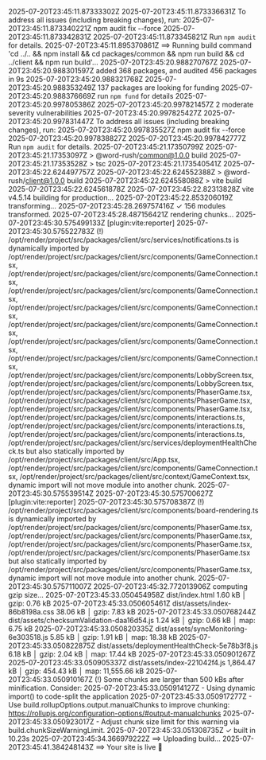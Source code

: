 2025-07-20T23:45:11.87333302Z 
2025-07-20T23:45:11.873336631Z To address all issues (including breaking changes), run:
2025-07-20T23:45:11.873340221Z   npm audit fix --force
2025-07-20T23:45:11.873342831Z 
2025-07-20T23:45:11.873345821Z Run `npm audit` for details.
2025-07-20T23:45:11.895370861Z ==> Running build command 'cd ../.. && npm install && cd packages/common && npm run build && cd ../client && npm run build'...
2025-07-20T23:45:20.988270767Z 
2025-07-20T23:45:20.988301597Z added 368 packages, and audited 456 packages in 9s
2025-07-20T23:45:20.988321768Z 
2025-07-20T23:45:20.988353249Z 137 packages are looking for funding
2025-07-20T23:45:20.988376669Z   run `npm fund` for details
2025-07-20T23:45:20.997805386Z 
2025-07-20T23:45:20.997821457Z 2 moderate severity vulnerabilities
2025-07-20T23:45:20.997825427Z 
2025-07-20T23:45:20.997831447Z To address all issues (including breaking changes), run:
2025-07-20T23:45:20.997835527Z   npm audit fix --force
2025-07-20T23:45:20.997838827Z 
2025-07-20T23:45:20.997842777Z Run `npm audit` for details.
2025-07-20T23:45:21.17350799Z 
2025-07-20T23:45:21.17353097Z > @word-rush/common@1.0.0 build
2025-07-20T23:45:21.17353528Z > tsc
2025-07-20T23:45:21.173540541Z 
2025-07-20T23:45:22.624497757Z 
2025-07-20T23:45:22.624552388Z > @word-rush/client@1.0.0 build
2025-07-20T23:45:22.624558088Z > vite build
2025-07-20T23:45:22.624561878Z 
2025-07-20T23:45:22.82313828Z vite v4.5.14 building for production...
2025-07-20T23:45:22.853206019Z transforming...
2025-07-20T23:45:28.269757416Z ✓ 156 modules transformed.
2025-07-20T23:45:28.487156421Z rendering chunks...
2025-07-20T23:45:30.575499133Z [plugin:vite:reporter] 
2025-07-20T23:45:30.575522783Z (!) /opt/render/project/src/packages/client/src/services/notifications.ts is dynamically imported by /opt/render/project/src/packages/client/src/components/GameConnection.tsx, /opt/render/project/src/packages/client/src/components/GameConnection.tsx, /opt/render/project/src/packages/client/src/components/GameConnection.tsx, /opt/render/project/src/packages/client/src/components/GameConnection.tsx, /opt/render/project/src/packages/client/src/components/GameConnection.tsx, /opt/render/project/src/packages/client/src/components/GameConnection.tsx, /opt/render/project/src/packages/client/src/components/GameConnection.tsx, /opt/render/project/src/packages/client/src/components/LobbyScreen.tsx, /opt/render/project/src/packages/client/src/components/LobbyScreen.tsx, /opt/render/project/src/packages/client/src/components/PhaserGame.tsx, /opt/render/project/src/packages/client/src/components/PhaserGame.tsx, /opt/render/project/src/packages/client/src/components/PhaserGame.tsx, /opt/render/project/src/packages/client/src/components/interactions.ts, /opt/render/project/src/packages/client/src/components/interactions.ts, /opt/render/project/src/packages/client/src/components/interactions.ts, /opt/render/project/src/packages/client/src/services/deploymentHealthCheck.ts but also statically imported by /opt/render/project/src/packages/client/src/App.tsx, /opt/render/project/src/packages/client/src/components/GameConnection.tsx, /opt/render/project/src/packages/client/src/context/GameContext.tsx, dynamic import will not move module into another chunk.
2025-07-20T23:45:30.575539514Z 
2025-07-20T23:45:30.575700627Z [plugin:vite:reporter] 
2025-07-20T23:45:30.575708387Z (!) /opt/render/project/src/packages/client/src/components/board-rendering.ts is dynamically imported by /opt/render/project/src/packages/client/src/components/PhaserGame.tsx, /opt/render/project/src/packages/client/src/components/PhaserGame.tsx, /opt/render/project/src/packages/client/src/components/PhaserGame.tsx, /opt/render/project/src/packages/client/src/components/PhaserGame.tsx but also statically imported by /opt/render/project/src/packages/client/src/components/PhaserGame.tsx, dynamic import will not move module into another chunk.
2025-07-20T23:45:30.575711007Z 
2025-07-20T23:45:32.772013906Z computing gzip size...
2025-07-20T23:45:33.050454958Z dist/index.html                                    1.60 kB │ gzip:   0.76 kB
2025-07-20T23:45:33.050605461Z dist/assets/index-86b8198a.css                    38.06 kB │ gzip:   7.83 kB
2025-07-20T23:45:33.050768244Z dist/assets/checksumValidation-daa16d54.js         1.24 kB │ gzip:   0.66 kB │ map:      6.75 kB
2025-07-20T23:45:33.050820335Z dist/assets/syncMonitoring-6e303518.js             5.85 kB │ gzip:   1.91 kB │ map:     18.38 kB
2025-07-20T23:45:33.050822875Z dist/assets/deploymentHealthCheck-5e78b3f8.js      6.18 kB │ gzip:   2.04 kB │ map:     17.44 kB
2025-07-20T23:45:33.050901267Z 
2025-07-20T23:45:33.050905337Z dist/assets/index-221042f4.js                  1,864.47 kB │ gzip: 454.43 kB │ map: 11,555.66 kB
2025-07-20T23:45:33.050910167Z (!) Some chunks are larger than 500 kBs after minification. Consider:
2025-07-20T23:45:33.050914127Z - Using dynamic import() to code-split the application
2025-07-20T23:45:33.050917277Z - Use build.rollupOptions.output.manualChunks to improve chunking: https://rollupjs.org/configuration-options/#output-manualchunks
2025-07-20T23:45:33.050923017Z - Adjust chunk size limit for this warning via build.chunkSizeWarningLimit.
2025-07-20T23:45:33.051308735Z ✓ built in 10.23s
2025-07-20T23:45:34.366979222Z ==> Uploading build...
2025-07-20T23:45:41.384248143Z ==> Your site is live 🎉